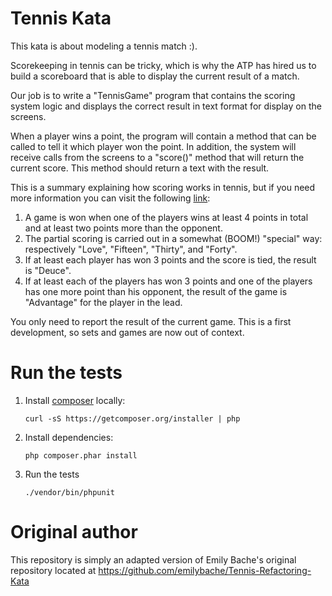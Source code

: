 # Tennis Kata

This kata is about modeling a tennis match :).

Scorekeeping in tennis can be tricky, which is why the ATP has hired us to build a scoreboard that is able to display the current result of a match.

Our job is to write a "TennisGame" program that contains the scoring system logic and displays the correct result in text format for display on the screens.

When a player wins a point, the program will contain a method that can be called to tell it which player won the point. In addition, the system will receive calls from the screens to a "score()" method that will return the current score. This method should return a text with the result.

This is a summary explaining how scoring works in tennis, but if you need more information you can visit the following
[link](https://en.wikipedia.org/wiki/Tennis#Scoring):

1. A game is won when one of the players wins at least 4 points in total and at least two points more than the opponent.
2. The partial scoring is carried out in a somewhat (BOOM!) "special" way: respectively "Love", "Fifteen", "Thirty", and "Forty".
3. If at least each player has won 3 points and the score is tied, the result is "Deuce".
4. If at least each of the players has won 3 points and one of the players has one more point than his opponent, the result of the game is "Advantage" for the player in the lead.

You only need to report the result of the current game. This is a first development, so sets and games are now out of context.

# Run the tests

1. Install [composer](https://getcomposer.org) locally:

	`curl -sS https://getcomposer.org/installer | php`
2. Install dependencies:

	`php composer.phar install`
3. Run the tests

	`./vendor/bin/phpunit`


# Original author

This repository is simply an adapted version of Emily Bache's original repository located at https://github.com/emilybache/Tennis-Refactoring-Kata
